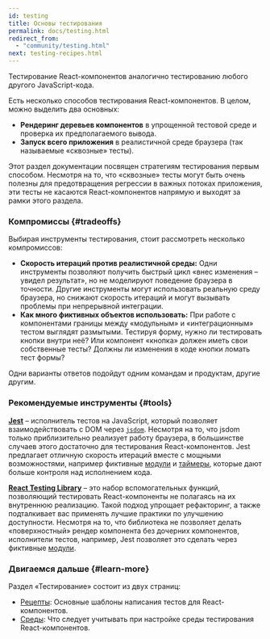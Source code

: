 ```yaml
---
id: testing
title: Основы тестирования
permalink: docs/testing.html
redirect_from:
  - "community/testing.html"
next: testing-recipes.html
---
```


Тестирование React-компонентов аналогично тестированию любого другого JavaScript-кода.

Есть несколько способов тестирования React-компонентов. В целом, можно выделить два основных:

* **Рендеринг деревьев компонентов** в упрощенной тестовой среде и проверка их предполагаемого вывода.
* **Запуск всего приложения** в реалистичной среде браузера (так называемые «сквозные» тесты).

Этот раздел документации посвящен стратегиям тестирования первым способом. Несмотря на то, что «сквозные» тесты могут быть очень полезны для предотвращения регрессии в важных потоках приложения, эти тесты не касаются React-компонентов напрямую и выходят за рамки этого раздела.

### Компромиссы {#tradeoffs}


Выбирая инструменты тестирования, стоит рассмотреть несколько компромиссов:

* **Скорость итераций против реалистичной среды:** Одни инструменты позволяют получить быстрый цикл «внес изменения – увидел результат», но не моделируют поведение браузера в точности. Другие инструменты могут использовать реальную среду браузера, но снижают скорость итераций и могут вызывать проблемы при непрерывной интеграции.
* **Как много фиктивных объектов использовать:** При работе с компонентами границы между «модульным» и «интеграционным» тестом выглядят размытыми. Тестируя форму, нужно ли тестировать кнопки внутри неё? Или компонент «кнопка» должен иметь свои собственные тесты? Должны ли изменения в коде кнопки ломать тест формы?

Одни варианты ответов подойдут одним командам и продуктам, другие другим.

### Рекомендуемые инструменты {#tools}

**[Jest](https://facebook.github.io/jest/)** – исполнитель тестов на JavaScript, который позволяет взаимодействовать с DOM через [`jsdom`](/docs/testing-environments.html#mocking-a-rendering-surface). Несмотря на то, что jsdom только приблизительно реализует работу браузера, в большинстве случаев этого достаточно для тестирования React-компонентов. Jest предлагает отличную скорость итераций вместе с мощными возможностями, например фиктивные [модули](/docs/testing-recipes.html#mocking-modules) и [таймеры](/docs/testing-recipes.html#mocking-timers), которые дают больше контроля над исполнением кода.

**[React Testing Library](https://testing-library.com/react)** – это набор вспомогательных функций, позволяющий тестировать React-компоненты не полагаясь на их внутреннюю реализацию. Такой подход упрощает рефакторинг, а также подталкивает вас применять лучшие практики по улучшению доступности. Несмотря на то, что библиотека не позволяет делать «поверхностный» рендер компонента без дочерних компонентов, исполнители тестов, например, Jest позволяет это сделать через фиктивные [модули](/docs/testing-recipes.html#mocking-modules).

### Двигаемся дальше {#learn-more}

Раздел «Тестирование» состоит из двух страниц:

- [Рецепты](/docs/testing-recipes.html): Основные шаблоны написания тестов для React-компонентов.
- [Среды](/docs/testing-environments.html): Что следует учитывать при настройке среды тестирования React-компонентов.
